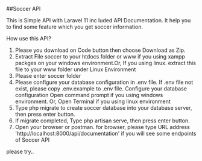 ##Soccer API


This is Simple API with Laravel 11 inc luded API Documentation. It help you to find some feature which you get soccer information.

How use this API?
1. Please you download on Code button then  choose Download as Zip.
2. Extract File soccer to  your htdocs folder or www if you using xampp packges on your windows environment.Or, If you using linux. extract this file to your www folder under Linux Environment
3. Please enter soccer folder
4. Please configure your database configuration in .env file. If .env file not exist, please copy .env.example to .env file. Configure your database configuration
Open command prompt if you using windows environment. Or, Open Terminal if you using linux environment
5. Type php migrate to create soccer database into your database server, then press enter button.
6. If migrate completed, Type php artisan serve, then press enter button.
7. Open your browser or postman. for browser, please type URL address 'http://localhost:8000/api/documentation' if you will see some endpoints of Soccer API

please try..

